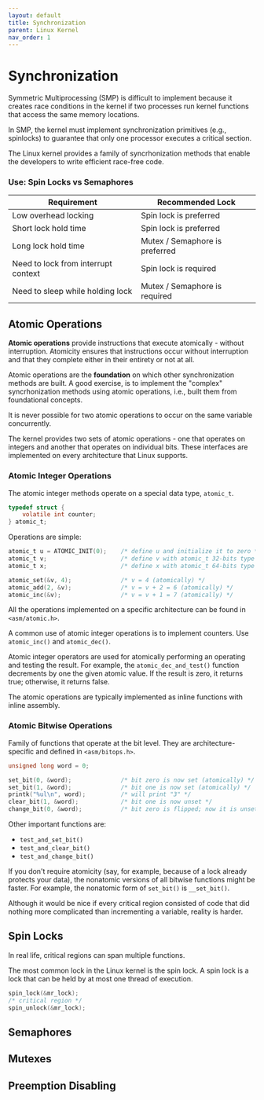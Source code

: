 ```yaml
---
layout: default
title: Synchronization
parent: Linux Kernel
nav_order: 1
---
```


# Synchronization

Symmetric Multiprocessing (SMP) is difficult to implement because it creates race conditions in the kernel if two processes run kernel functions that access the same memory locations.

In SMP, the kernel must implement synchronization primitives (e.g., spinlocks) to guarantee that only one processor executes a critical section.

The Linux kernel provides a family of syncrhonization methods that enable the
developers to write efficient race-free code.


### Use: Spin Locks vs Semaphores

| **Requirement**                       | **Recommended Lock**           |
| --------------------------------------| -------------------------------|
| Low overhead locking                  | Spin lock is preferred         |
| Short lock hold time                  | Spin lock is preferred         |
| Long lock hold time                   | Mutex / Semaphore is preferred |
| Need to lock from interrupt context   | Spin lock is required          |
| Need to sleep while holding lock      | Mutex / Semaphore is required  |

## Atomic Operations

**Atomic operations** provide instructions that execute atomically - without interruption. Atomicity ensures that instructions occur without interruption and
that they complete either in their entirety or not at all.

Atomic operations are the **foundation** on which other synchronization methods are built. A good exercise, is to implement the "complex" syncrhonization methods using atomic operations, i.e., built them from foundational concepts.

It is never possible for two atomic operations to occur on the same variable concurrently.

The kernel provides two sets of atomic operations - one that operates on integers
and another that operates on individual bits. These interfaces are implemented
on every architecture that Linux supports.

### Atomic Integer Operations

The atomic integer methods operate on a special data type, `atomic_t`.

```c
typedef struct {
    volatile int counter;
} atomic_t;
```

Operations are simple:

```c
atomic_t u = ATOMIC_INIT(0);    /* define u and initialize it to zero */
atomic_t v;                     /* define v with atomic_t 32-bits type */
atomic_t x;                     /* define x with atomic_t 64-bits type */

atomic_set(&v, 4);              /* v = 4 (atomically) */ 
atomic_add(2, &v);              /* v = v + 2 = 6 (atomically) */
atomic_inc(&v);                 /* v = v + 1 = 7 (atomically) */
```

All the operations implemented on a specific architecture can be found in `<asm/atomic.h>`.

A common use of atomic integer operations is to implement counters. Use `atomic_inc()` and `atomic_dec()`.

Atomic integer operators are used for atomically performing an operating and testing the result. For example, the `atomic_dec_and_test()` function decrements by one the
given atomic value. If the result is zero, it returns true; otherwise, it returns false.

The atomic operations are typically implemented as inline functions with inline assembly.

### Atomic Bitwise Operations

Family of functions that operate at the bit level. They are architecture-specific and defined in `<asm/bitops.h>`.

```c
unsigned long word = 0;

set_bit(0, &word);              /* bit zero is now set (atomically) */
set_bit(1, &word);              /* bit one is now set (atomically) */
printk("%ul\n", word);          /* will print "3" */
clear_bit(1, &word);            /* bit one is now unset */
change_bit(0, &word);           /* bit zero is flipped; now it is unset (atomically) */
```

Other important functions are:

* `test_and_set_bit()`
* `test_and_clear_bit()`
* `test_and_change_bit()`

If you don't require atomicity (say, for example, because of a lock already protects
your data), the nonatomic versions of all bitwise functions might be faster. For
example, the nonatomic form of `set_bit()` is `__set_bit()`.

Although it would be nice if every critical region consisted of code that did nothing
more complicated than incrementing a variable, reality is harder.

## Spin Locks

In real life, critical regions can span multiple functions.

The most common lock in the Linux kernel is the spin lock. A spin lock is a lock that
can be held by at most one thread of execution.

```c
spin_lock(&mr_lock);
/* critical region */
spin_unlock(&mr_lock);
```

## Semaphores

## Mutexes

## Preemption Disabling
